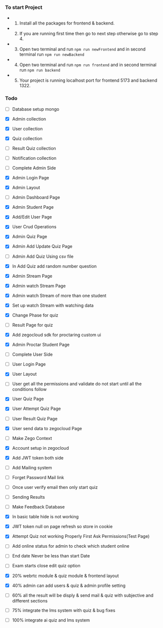 ### To start Project

- 1. Install all the packages for frontend & backend.
- 2. If you are running first time then go to next step otherwise go to step 4.
- 3. Open two terminal and run `npm run newFrontend` and in second terminal run `npm run newBackend`
- 4. Open two terminal and run `npm run frontend` and in second terminal run `npm run backend`
- 5. Your project is running localhost port for frontend 5173 and backend 1322.

### Todo

- [ ] Database setup mongo
- [x] Admin collection
- [x] User collection
- [x] Quiz collection
- [ ] Result Quiz collection
- [ ] Notification collection

- [ ] Complete Admin Side
- [x] Admin Login Page
- [x] Admin Layout
- [ ] Admin Dashboard Page
- [x] Admin Student Page
- [x] Add/Edit User Page
- [x] User Crud Operations
- [x] Admin Quiz Page
- [x] Admin Add Update Quiz Page
- [ ] Admin Add Quiz Using csv file
- [x] In Add Quiz add random number question
- [x] Admin Stream Page
- [x] Admin watch Stream Page
- [x] Admin watch Stream of more than one student
- [x] Set up watch Stream with watching data
- [x] Change Phase for quiz
- [ ] Result Page for quiz
- [x] Add zegocloud sdk for proctaring custom ui
- [x] Admin Proctar Student Page

- [ ] Complete User Side
- [ ] User Login Page
- [x] User Layout
- [ ] User get all the permissions and validate do not start until all the conditions follow
- [x] User Quiz Page
- [x] User Attempt Quiz Page
- [ ] User Result Quiz Page
- [x] User send data to zegocloud Page
- [ ] Make Zego Context

- [x] Account setup in zegocloud
- [x] Add JWT token both side
- [ ] Add Mailing system
- [ ] Forget Password Mail link
- [ ] Once user verify email then only start quiz
- [ ] Sending Results
- [ ] Make Feedback Database

- [x] In basic table hide is not working
- [x] JWT token null on page refresh so store in cookie
- [x] Attempt Quiz not working Properly First Ask Permissions(Test Page)
- [ ] Add online status for admin to check which student online
- [ ] End date Never be less than start Date
- [ ] Exam starts close edit quiz option

- [x] 20% webrtc module & quiz module & frontend layout
- [x] 40% admin can add users & quiz & admin profile setting
- [ ] 60% all the result will be disply & send mail & quiz with subjective and different sections
- [ ] 75% integrate the lms system with quiz & bug fixes
- [ ] 100% integrate ai quiz and lms system
